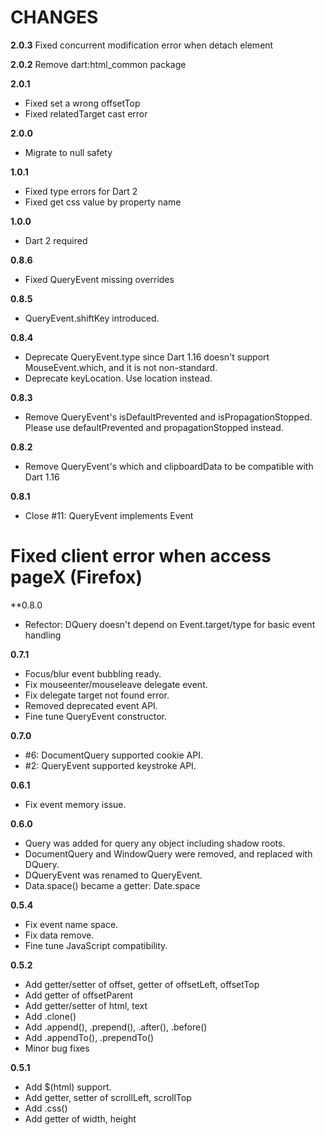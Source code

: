 # CHANGES
**2.0.3**
Fixed concurrent modification error when detach element

**2.0.2**
Remove dart:html_common package

**2.0.1**
* Fixed set a wrong offsetTop
* Fixed relatedTarget cast error

**2.0.0**
* Migrate to null safety

**1.0.1**
* Fixed type errors for Dart 2
* Fixed get css value by property name

**1.0.0**
* Dart 2 required

**0.8.6**
* Fixed QueryEvent missing overrides

**0.8.5**

* QueryEvent.shiftKey introduced.

**0.8.4**

* Deprecate QueryEvent.type since Dart 1.16 doesn't support MouseEvent.which, and it is not non-standard.
* Deprecate keyLocation. Use location instead.

**0.8.3**

* Remove QueryEvent's isDefaultPrevented and isPropagationStopped. Please use defaultPrevented and propagationStopped instead.

**0.8.2**

* Remove QueryEvent's which and clipboardData to be compatible with Dart 1.16

**0.8.1**

* Close #11: QueryEvent implements Event
# Fixed client error when access pageX (Firefox)

**0.8.0

* Refector: DQuery doesn't depend on Event.target/type for basic event handling

**0.7.1**

* Focus/blur event bubbling ready.
* Fix mouseenter/mouseleave delegate event.
* Fix delegate target not found error.
* Removed deprecated event API.
* Fine tune QueryEvent constructor.

**0.7.0**

* #6: DocumentQuery supported cookie API.
* #2: QueryEvent supported keystroke API.

**0.6.1**

* Fix event memory issue.

**0.6.0**

* Query was added for query any object including shadow roots.
* DocumentQuery and WindowQuery were removed, and replaced with DQuery.
* DQueryEvent was renamed to QueryEvent.
* Data.space() became a getter: Date.space

**0.5.4**

* Fix event name space.
* Fix data remove.
* Fine tune JavaScript compatibility.

**0.5.2**

* Add getter/setter of offset, getter of offsetLeft, offsetTop
* Add getter of offsetParent
* Add getter/setter of html, text
* Add .clone()
* Add .append(), .prepend(), .after(), .before()
* Add .appendTo(), .prependTo()
* Minor bug fixes

**0.5.1**

* Add $(html) support.
* Add getter, setter of scrollLeft, scrollTop
* Add .css()
* Add getter of width, height
